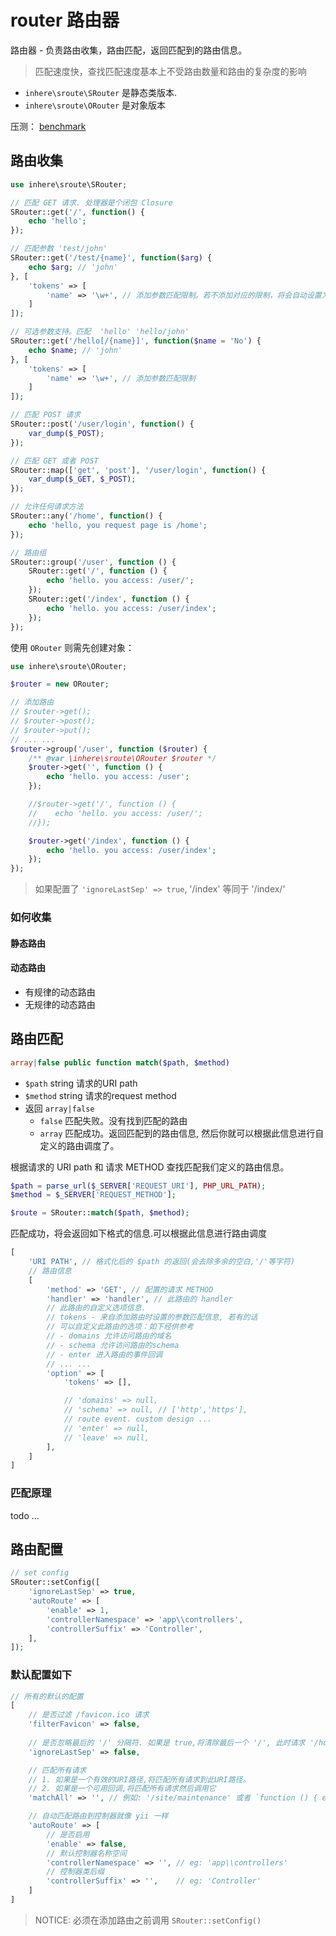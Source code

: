 # router 路由器

路由器 - 负责路由收集，路由匹配，返回匹配到的路由信息。

> 匹配速度快，查找匹配速度基本上不受路由数量和路由的复杂度的影响

- `inhere\sroute\SRouter` 是静态类版本. 
- `inhere\sroute\ORouter` 是对象版本

压测： [benchmark](./benchmark.md)

## 路由收集

```php
use inhere\sroute\SRouter;

// 匹配 GET 请求. 处理器是个闭包 Closure
SRouter::get('/', function() {
    echo 'hello';
});

// 匹配参数 'test/john'
SRouter::get('/test/{name}', function($arg) {
    echo $arg; // 'john'
}, [
    'tokens' => [
        'name' => '\w+', // 添加参数匹配限制。若不添加对应的限制，将会自动设置为匹配除了'/'外的任何字符
    ]
]);

// 可选参数支持。匹配  'hello' 'hello/john'
SRouter::get('/hello[/{name}]', function($name = 'No') {
    echo $name; // 'john'
}, [
    'tokens' => [
        'name' => '\w+', // 添加参数匹配限制
    ]
]);

// 匹配 POST 请求
SRouter::post('/user/login', function() {
    var_dump($_POST);
});

// 匹配 GET 或者 POST
SRouter::map(['get', 'post'], '/user/login', function() {
    var_dump($_GET, $_POST);
});

// 允许任何请求方法
SRouter::any('/home', function() {
    echo 'hello, you request page is /home';
});

// 路由组
SRouter::group('/user', function () {
    SRouter::get('/', function () {
        echo 'hello. you access: /user/';
    });
    SRouter::get('/index', function () {
        echo 'hello. you access: /user/index';
    });
});
```

使用 `ORouter` 则需先创建对象：

```php
use inhere\sroute\ORouter;

$router = new ORouter;

// 添加路由
// $router->get();
// $router->post();
// $router->put();
// ... ...
$router->group('/user', function ($router) {
    /** @var \inhere\sroute\ORouter $router */
    $router->get('', function () {
        echo 'hello. you access: /user';
    });

    //$router->get('/', function () {
    //    echo 'hello. you access: /user/';
    //});

    $router->get('/index', function () {
        echo 'hello. you access: /user/index';
    });
});
```

> 如果配置了 `'ignoreLastSep' => true`, '/index' 等同于 '/index/'

### 如何收集

#### 静态路由
#### 动态路由

- 有规律的动态路由
- 无规律的动态路由

## 路由匹配

```php 
array|false public function match($path, $method)
```

- `$path` string 请求的URI path
- `$method` string 请求的request method
- 返回 `array|false`
    - `false` 匹配失败。没有找到匹配的路由 
    - `array` 匹配成功。返回匹配到的路由信息, 然后你就可以根据此信息进行自定义的路由调度了。

根据请求的 URI path 和 请求 METHOD 查找匹配我们定义的路由信息。

```php
$path = parse_url($_SERVER['REQUEST_URI'], PHP_URL_PATH);
$method = $_SERVER['REQUEST_METHOD'];

$route = SRouter::match($path, $method);
```

匹配成功，将会返回如下格式的信息.可以根据此信息进行路由调度

```php
[
    'URI PATH', // 格式化后的 $path 的返回(会去除多余的空白,'/'等字符)
    // 路由信息
    [
        'method' => 'GET', // 配置的请求 METHOD
        'handler' => 'handler', // 此路由的 handler
        // 此路由的自定义选项信息. 
        // tokens - 来自添加路由时设置的参数匹配信息, 若有的话
        // 可以自定义此路由的选项：如下经供参考
        // - domains 允许访问路由的域名
        // - schema 允许访问路由的schema
        // - enter 进入路由的事件回调
        // ... ...
        'option' => [
            'tokens' => [],

            // 'domains' => null,
            // 'schema' => null, // ['http','https'],
            // route event. custom design ...
            // 'enter' => null,
            // 'leave' => null,
        ], 
    ]
]
```

### 匹配原理

todo ...

## 路由配置

```php
// set config
SRouter::setConfig([
    'ignoreLastSep' => true,    
    'autoRoute' => [
        'enable' => 1,
        'controllerNamespace' => 'app\\controllers',
        'controllerSuffix' => 'Controller',
    ],
]);
```

### 默认配置如下

```php
// 所有的默认的配置
[   
    // 是否过滤 /favicon.ico 请求
    'filterFavicon' => false,
    
    // 是否忽略最后的 '/' 分隔符. 如果是 true,将清除最后一个 '/', 此时请求 '/home' 和 '/home/' 效果相同
    'ignoreLastSep' => false,

    // 匹配所有请求
    // 1. 如果是一个有效的URI路径,将匹配所有请求到此URI路径。
    // 2. 如果是一个可用回调,将匹配所有请求然后调用它
    'matchAll' => '', // 例如: '/site/maintenance' 或者 `function () { echo 'System Maintaining ... ...'; }`

    // 自动匹配路由到控制器就像 yii 一样 
    'autoRoute' => [
        // 是否启用
        'enable' => false,
        // 默认控制器名称空间
        'controllerNamespace' => '', // eg: 'app\\controllers'
        // 控制器类后缀
        'controllerSuffix' => '',    // eg: 'Controller'
    ]
]
```

> NOTICE: 必须在添加路由之前调用 `SRouter::setConfig()` 
